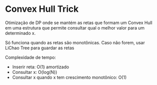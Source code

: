 # Convex Hull Trick

<!-- DESCRIPTION -->
Otimização de DP onde se mantém as retas que formam um Convex Hull em uma estrutura que permite consultar qual o melhor valor para um determinado x.
<!-- DESCRIPTION -->

Só funciona quando as retas são monotônicas. Caso não forem, usar LiChao Tree para guardar as retas

Complexidade de tempo:

- Inserir reta: O(1) amortizado
- Consultar x: O(log(N))
- Consultar x quando x tem crescimento monotônico: O(1)

